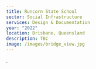 ```yaml
---
title: Runcorn State School
sector: Social Infrastructure
services: Design & Documentation
year: "2022"
location: Brisbane, Queensland
description: TBC
image: /images/bridge_view.jpg
---
```

.